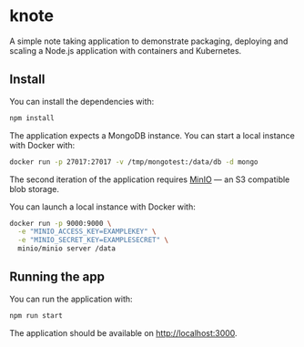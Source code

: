 # knote

A simple note taking application to demonstrate packaging, deploying and scaling a Node.js application with containers and Kubernetes.

## Install

You can install the dependencies with:

```bash
npm install
```

The application expects a MongoDB instance. You can start a local instance with Docker with:

```bash
docker run -p 27017:27017 -v /tmp/mongotest:/data/db -d mongo
```

The second iteration of the application requires [MinIO](https://github.com/minio/minio) — an S3 compatible blob storage.

You can launch a local instance with Docker with:

```bash
docker run -p 9000:9000 \
  -e "MINIO_ACCESS_KEY=EXAMPLEKEY" \
  -e "MINIO_SECRET_KEY=EXAMPLESECRET" \
  minio/minio server /data
```

## Running the app

You can run the application with:

```bash
npm run start
```

The application should be available on <http://localhost:3000>.
